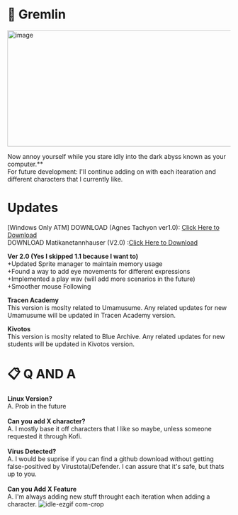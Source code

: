 # 📄 Gremlin 
<img width="897" height="262" alt="image" src="https://github.com/user-attachments/assets/6df11775-dbb7-428a-8b06-50edea96539b" />

Now annoy yourself while you stare idly into the dark abyss known as your computer.**<br>
For future development: I'll continue adding on with each itearation and different characters that I currently like.
<br>
# Updates
[Windows Only ATM]
DOWNLOAD (Agnes Tachyon ver1.0): [Click Here to Download](https://github.com/KurtVelasco/Desktop_Gremlin/releases/download/v.1.2/Desktop_Gremlin_Tachyon.zip) <br>
DOWNLOAD Matikanetannhauser (V2.0) :[Click Here to Download](https://github.com/KurtVelasco/Desktop_Gremlin/releases/download/v2.1/Desktop_Gremlin_Tracen_v2.zip)

**Ver 2.0 (Yes I skipped 1.1 because I want to)**<br>
+Updated Sprite manager to maintain memory usage<br>
+Found a way to add eye movements for different expressions<br>
+Implemented a play wav (will add more scenarios in the future)<br>
+Smoother mouse Following<br>

**Tracen Academy**<br>
This version is moslty related to Umamusume. Any related updates for new Umamusume will be
updated in Tracen Academy version.

**Kivotos**<br>
This version is moslty related to Blue Archive. Any related updates for new students will be
updated in Kivotos version.

# 📋 Q AND A
**Linux Version?**<br>
A. Prob in the future
<br><br>
**Can you add X character?**<br>
A. I mostly base it off characters that I like so maybe, unless someone requested it through Kofi.
<br><br>
**Virus Detected?**<br>
A. I would be suprise if you can find a github download without getting false-positived by Virustotal/Defender. 
   I can assure that it's safe, but thats up to you.
<br><br>
**Can you Add X Feature**<br>
A. I'm always adding new stuff throught each iteration when adding a character.
![idle-ezgif com-crop](https://github.com/user-attachments/assets/97495dc4-1a5c-4e11-ac2f-cbf3c882adfe)


